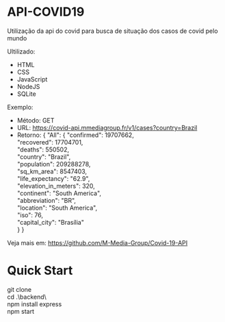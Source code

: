 # API-COVID19
Utilização da api do covid para busca de situação dos casos de covid pelo mundo


Ultilizado:
   - HTML
   - CSS
   - JavaScript 
   - NodeJS
   - SQLite


Exemplo: 
- Método: GET  
- URL: https://covid-api.mmediagroup.fr/v1/cases?country=Brazil 
- Retorno: { "All": 
            { 		"confirmed": 19707662, 		
                  "recovered": 17704701, 		
                  "deaths": 550502, 		
                  "country": "Brazil", 		
                  "population": 209288278, 		
                  "sq_km_area": 8547403, 		
                  "life_expectancy": "62.9", 		
                  "elevation_in_meters": 320, 		
                  "continent": "South America", 		
                  "abbreviation": "BR", 		
                  "location": "South America", 		
                  "iso": 76, 		
                  "capital_city": "Brasília" 	
               } 
           } 

Veja mais em: https://github.com/M-Media-Group/Covid-19-API  
# Quick Start 

git clone <br>
cd .\backend\ <br>
npm install express<br>
npm start<br>



